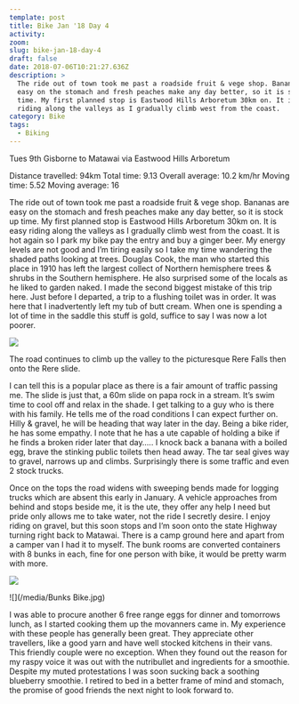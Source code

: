 ```yaml
---
template: post
title: Bike Jan '18 Day 4
activity:
zoom:
slug: bike-jan-18-day-4
draft: false
date: 2018-07-06T10:21:27.636Z
description: >
  The ride out of town took me past a roadside fruit & vege shop. Bananas are
  easy on the stomach and fresh peaches make any day better, so it is stock up
  time. My first planned stop is Eastwood Hills Arboretum 30km on. It is easy
  riding along the valleys as I gradually climb west from the coast.
category: Bike
tags:
  - Biking
---
```

Tues 9th Gisborne to Matawai via Eastwood Hills Arboretum

Distance travelled: 94km
Total time: 9.13 Overall average: 10.2 km/hr
Moving time: 5.52 Moving average: 16

The ride out of town took me past a roadside fruit & vege shop. Bananas are easy on the stomach and fresh peaches make any day better, so it is stock up time. My first planned stop is Eastwood Hills Arboretum 30km on. It is easy riding along the valleys as I gradually climb west from the coast. It is hot again so I park my bike pay the entry and buy a ginger beer. My energy levels are not good and I’m tiring easily so I take my time wandering the shaded paths looking at trees. Douglas Cook, the man who started this place in 1910 has left the largest collect of Northern hemisphere trees & shrubs in the Southern hemisphere. He also surprised some of the locals as he liked to garden naked. I made the second biggest mistake of this trip here. Just before I departed, a trip to a flushing toilet was in order. It was here that I inadvertently left my tub of butt cream. When one is spending a lot of time in the saddle this stuff is gold, suffice to say I was now a lot poorer.

![](/media/Falls.jpg)

The road continues to climb up the valley to the picturesque Rere Falls then onto the Rere slide.

I can tell this is a popular place as there is a fair amount of traffic passing me. The slide is just that, a 60m slide on papa rock in a stream. It’s swim time to cool off and relax in the shade. I get talking to a guy who is there with his family. He tells me of the road conditions I can expect further on. Hilly & gravel, he will be heading that way later in the day. Being a bike rider, he has some empathy. I note that he has a ute capable of holding a bike if he finds a broken rider later that day….. I knock back a banana with a boiled egg, brave the stinking public toilets then head away. The tar seal gives way to gravel, narrows up and climbs. Surprisingly there is some traffic and even 2 stock trucks.

Once on the tops the road widens with sweeping bends made for logging trucks which are absent this early in January. A vehicle approaches from behind and stops beside me, it is the ute, they offer any help I need but pride only allows me to take water, not the ride I secretly desire. I enjoy riding on gravel, but this soon stops and I’m soon onto the state Highway turning right back to Matawai. There is a camp ground here and apart from a camper van I had it to myself. The bunk rooms are converted containers with 8 bunks in each, fine for one person with bike, it would be pretty warm with more.

![](/media/Bunks.jpg)

![](/media/Bunks Bike.jpg)

I was able to procure another 6 free range eggs for dinner and tomorrows lunch, as I started cooking them up the movanners came in. My experience with these people has generally been great. They appreciate other travellers, like a good yarn and have well stocked kitchens in their vans. This friendly couple were no exception. When they found out the reason for my raspy voice it was out with the nutribullet and ingredients for a smoothie. Despite my muted protestations I was soon sucking back a soothing blueberry smoothie. I retired to bed in a better frame of mind and stomach, the promise of good friends the next night to look forward to.
